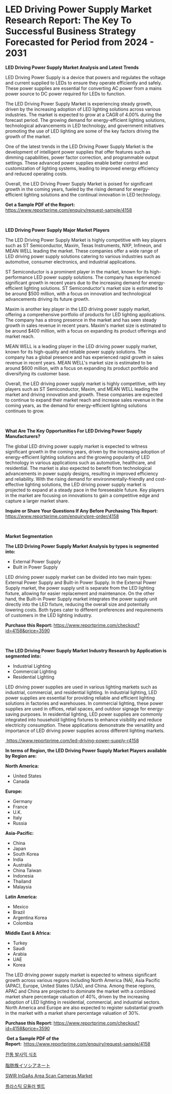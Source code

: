 <p><h1>LED Driving Power Supply Market Research Report: The Key To Successful Business Strategy Forecasted for Period from 2024 - 2031</h1></p><p><strong>LED Driving Power Supply Market Analysis and Latest Trends</strong></p>
<p><p>LED Driving Power Supply is a device that powers and regulates the voltage and current supplied to LEDs to ensure they operate efficiently and safely. These power supplies are essential for converting AC power from a mains power source to DC power required for LEDs to function.</p><p>The LED Driving Power Supply Market is experiencing steady growth, driven by the increasing adoption of LED lighting solutions across various industries. The market is expected to grow at a CAGR of 4.00% during the forecast period. The growing demand for energy-efficient lighting solutions, technological advancements in LED technology, and government initiatives promoting the use of LED lighting are some of the key factors driving the growth of the market.</p><p>One of the latest trends in the LED Driving Power Supply Market is the development of intelligent power supplies that offer features such as dimming capabilities, power factor correction, and programmable output settings. These advanced power supplies enable better control and customization of lighting systems, leading to improved energy efficiency and reduced operating costs.</p><p>Overall, the LED Driving Power Supply Market is poised for significant growth in the coming years, fueled by the rising demand for energy-efficient lighting solutions and the continual innovation in LED technology.</p></p>
<p><strong>Get a Sample PDF of the Report:&nbsp;</strong> <a href="https://www.reportprime.com/enquiry/request-sample/4158">https://www.reportprime.com/enquiry/request-sample/4158</a></p>
<p>&nbsp;</p>
<p><strong>LED Driving Power Supply Major Market Players</strong></p>
<p><p>The LED Driving Power Supply Market is highly competitive with key players such as ST Semiconductor, Maxim, Texas Instruments, NXP, Infineon, and MEAN WELL leading the market. These companies offer a wide range of LED driving power supply solutions catering to various industries such as automotive, consumer electronics, and industrial applications.</p><p>ST Semiconductor is a prominent player in the market, known for its high-performance LED power supply solutions. The company has experienced significant growth in recent years due to the increasing demand for energy-efficient lighting solutions. ST Semiconductor's market size is estimated to be around $500 million, with a focus on innovation and technological advancements driving its future growth.</p><p>Maxim is another key player in the LED driving power supply market, offering a comprehensive portfolio of products for LED lighting applications. The company has a strong presence in the market and has seen steady growth in sales revenue in recent years. Maxim's market size is estimated to be around $400 million, with a focus on expanding its product offerings and market reach.</p><p>MEAN WELL is a leading player in the LED driving power supply market, known for its high-quality and reliable power supply solutions. The company has a global presence and has experienced rapid growth in sales revenue in recent years. MEAN WELL's market size is estimated to be around $600 million, with a focus on expanding its product portfolio and diversifying its customer base.</p><p>Overall, the LED driving power supply market is highly competitive, with key players such as ST Semiconductor, Maxim, and MEAN WELL leading the market and driving innovation and growth. These companies are expected to continue to expand their market reach and increase sales revenue in the coming years, as the demand for energy-efficient lighting solutions continues to grow.</p></p>
<p>&nbsp;</p>
<p><strong>What Are The Key Opportunities For LED Driving Power Supply Manufacturers?</strong></p>
<p><p>The global LED driving power supply market is expected to witness significant growth in the coming years, driven by the increasing adoption of energy-efficient lighting solutions and the growing popularity of LED technology in various applications such as automotive, healthcare, and residential. The market is also expected to benefit from technological advancements in power supply designs, resulting in improved efficiency and reliability. With the rising demand for environmentally-friendly and cost-effective lighting solutions, the LED driving power supply market is projected to expand at a steady pace in the foreseeable future. Key players in the market are focusing on innovations to gain a competitive edge and capture a larger market share.</p></p>
<p><strong>Inquire or Share Your Questions If Any Before Purchasing This Report:</strong> <a href="https://www.reportprime.com/enquiry/pre-order/4158">https://www.reportprime.com/enquiry/pre-order/4158</a></p>
<p>&nbsp;</p>
<p><strong>Market Segmentation</strong></p>
<p><strong>The LED Driving Power Supply Market Analysis by types is segmented into:</strong></p>
<p><ul><li>External Power Supply</li><li>Built in Power Supply</li></ul></p>
<p><p>LED driving power supply market can be divided into two main types: External Power Supply and Built-in Power Supply. In the External Power Supply market, the power supply unit is separate from the LED lighting fixture, allowing for easier replacement and maintenance. On the other hand, the Built-in Power Supply market integrates the power supply unit directly into the LED fixture, reducing the overall size and potentially lowering costs. Both types cater to different preferences and requirements of customers in the LED lighting industry.</p></p>
<p><strong>Purchase this Report:&nbsp;</strong><a href="https://www.reportprime.com/checkout?id=4158&price=3590">https://www.reportprime.com/checkout?id=4158&price=3590</a></p>
<p>&nbsp;</p>
<p><strong>The LED Driving Power Supply Market Industry Research by Application is segmented into:</strong></p>
<p><ul><li>Industrial Lighting</li><li>Commercial Lighting</li><li>Residential Lighting</li></ul></p>
<p><p>LED driving power supplies are used in various lighting markets such as industrial, commercial, and residential lighting. In industrial lighting, LED power supplies are essential for providing reliable and efficient lighting solutions in factories and warehouses. In commercial lighting, these power supplies are used in offices, retail spaces, and outdoor signage for energy-saving purposes. In residential lighting, LED power supplies are commonly integrated into household lighting fixtures to enhance visibility and reduce electricity consumption. These applications demonstrate the versatility and importance of LED driving power supplies across different lighting markets.</p></p>
<p><a href="https://www.reportprime.com/led-driving-power-supply-r4158">&nbsp;https://www.reportprime.com/led-driving-power-supply-r4158</a></p>
<p><strong>In terms of Region, the LED Driving Power Supply Market Players available by Region are:</strong></p>
<p>
    <p> <strong> North America: </strong>
        <ul>
            <li>United States</li>
            <li>Canada</li>
        </ul>
        </p> 
    <p> <strong> Europe: </strong>
        <ul>
            <li>Germany</li>
            <li>France</li>
            <li>U.K.</li>
            <li>Italy</li>
            <li>Russia</li>
        </ul>
        </p> 
    <p> <strong> Asia-Pacific: </strong>
        <ul>
            <li>China</li>
            <li>Japan</li>
            <li>South Korea</li>
            <li>India</li>
            <li>Australia</li>
            <li>China Taiwan</li>
            <li>Indonesia</li>
            <li>Thailand</li>
            <li>Malaysia</li>
        </ul>
        </p> 
    <p> <strong> Latin America: </strong>
        <ul>
            <li>Mexico</li>
            <li>Brazil</li>
            <li>Argentina Korea</li>
            <li>Colombia</li>
        </ul>
        </p> 
    <p> <strong> Middle East & Africa: </strong>
        <ul>
            <li>Turkey</li>
            <li>Saudi</li>
            <li>Arabia</li>
            <li>UAE</li>
            <li>Korea</li>
        </ul>
    </p>
    </p>
<p><p>The LED driving power supply market is expected to witness significant growth across various regions including North America (NA), Asia Pacific (APAC), Europe, United States (USA), and China. Among these regions, APAC and China are projected to dominate the market with a combined market share percentage valuation of 40%, driven by the increasing adoption of LED lighting in residential, commercial, and industrial sectors. North America and Europe are also expected to register substantial growth in the market with a market share percentage valuation of 30%.</p></p>
<p><strong>Purchase this Report: </strong><a href="https://www.reportprime.com/checkout?id=4158&price=3590">https://www.reportprime.com/checkout?id=4158&price=3590</a></p>
<p>&nbsp;<strong>Get a Sample PDF of the Report:&nbsp;&nbsp;</strong><a href="https://www.reportprime.com/enquiry/request-sample/4158">https://www.reportprime.com/enquiry/request-sample/4158</a></p>
<p><strong></strong></p>
<p><p><a href="https://medium.com/@rowedrowe/2024%EB%85%84%EB%B6%80%ED%84%B0-2031%EB%85%84%EA%B9%8C%EC%A7%80%EC%9D%98-%EA%B8%B0%EA%B0%84%EC%97%90-%EB%8C%80%ED%95%9C-%EC%A0%84%ED%86%B5-%EB%B0%94%EC%82%AC%EB%AF%B9-%EC%8B%9D%EC%B4%88-%EC%8B%9C%EC%9E%A5-%EB%B6%84%EC%84%9D-%EB%B0%8F-%ED%81%AC%EA%B8%B0-%EC%98%88%EC%B8%A1-f4662c6a986d">전통 발사믹 식초</a></p><p><a href="https://medium.com/@sebastianhodges1/%E8%84%82%E8%82%AA%E6%97%8F%E3%82%A4%E3%82%BD%E3%82%B7%E3%82%A2%E3%83%8D%E3%83%BC%E3%83%88%E5%B8%82%E5%A0%B4%E3%81%AF-%E5%B8%82%E5%A0%B4%E3%82%B7%E3%82%A7%E3%82%A2-%E3%82%B5%E3%82%A4%E3%82%BA-%E3%81%8A%E3%82%88%E3%81%B32031%E5%B9%B4%E3%81%BE%E3%81%A7%E3%81%AE%E4%BA%88%E6%B8%AC%E3%81%AB%E7%84%A6%E7%82%B9%E3%82%92%E5%BD%93%E3%81%A6%E3%81%A6%E3%81%84%E3%81%BE%E3%81%99-9f0dae0e0ac7">脂肪族イソシアネート</a></p><p><a href="https://github.com/JennyferFeil2023/Market-Research-Report-List-1/blob/main/swir-ingaas-area-scan-cameras-market.md">SWIR InGaAs Area Scan Cameras Market</a></p><p><a href="https://medium.com/@minimini78678/%ED%94%8C%EB%9D%BC%EC%8A%A4%ED%8B%B1-%EB%AA%A8%EB%93%88-%EB%B2%A8%ED%8A%B8-%EC%8B%9C%EC%9E%A5-%EB%B6%84%EC%84%9D-cagr-%EC%8B%9C%EC%9E%A5-%EC%84%B8%EB%B6%84%ED%99%94-%EB%B0%8F-%EA%B8%80%EB%A1%9C%EB%B2%8C-%EC%82%B0%EC%97%85-%EA%B0%9C%EC%9A%94-c2caad57e7e5">플라스틱 모듈러 벨트</a></p></p>